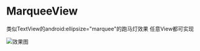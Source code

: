 # MarqueeView
类似TextView的android:ellipsize="marquee"的跑马灯效果 任意View都可实现

![效果图](https://github.com/GITbiubiubiu/MarqueeView/raw/master/screenshot/MarqueeView.gif)
